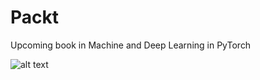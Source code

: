 # Packt

Upcoming book in Machine and Deep Learning in PyTorch

![alt text](https://github.com/rchavezj/Packt-Machine_and_Deep_Learning_with_PyTorch/blob/master/pytorch_packt.png)

